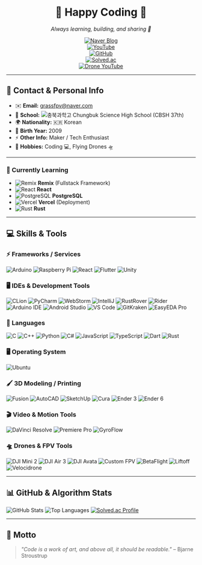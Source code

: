 <div align="center">

# 🌟 Happy Coding 🌟  
_Always learning, building, and sharing 🚀_

[![Naver Blog](https://img.shields.io/badge/Blog-03C75A?style=for-the-badge&logo=naver&logoColor=white)](https://blog.naver.com/happy_coding-)  
[![YouTube](https://img.shields.io/badge/Youtube-FF0000?style=for-the-badge&logo=youtube&logoColor=white)](https://www.youtube.com/@GRASS_CODING)  
[![GitHub](https://img.shields.io/badge/GitHub-181717?style=for-the-badge&logo=github&logoColor=white)](https://github.com/lmwmason)  
[![Solved.ac](https://img.shields.io/badge/Solved.ac-1A1A1A?style=for-the-badge&logo=acm&logoColor=white)](https://solved.ac/lmwmason)  
[![Drone YouTube](https://img.shields.io/badge/Drone_YouTube-FF0000?style=for-the-badge&logo=youtube&logoColor=white)](https://www.youtube.com/@GrassFPV-drone)

</div>

---

## 📇 Contact & Personal Info
- ✉️ **Email:** [grassfpv@naver.com](mailto:grassfpv@naver.com)  
- 🏫 **School:** ![충북과학고](https://img.shields.io/badge/Chungbuk_Science_High-0055FF?style=for-the-badge&logo=education&logoColor=white) Chungbuk Science High School (CBSH 37th)  
- 🌍 **Nationality:** 🇰🇷 Korean  
- 🎂 **Birth Year:** 2009  
- ⚡ **Other Info:** Maker / Tech Enthusiast  
- 🎯 **Hobbies:** Coding 💻, Flying Drones 🛸  

---

### 📖 Currently Learning
- ![Remix](https://img.shields.io/badge/Remix-000000?style=for-the-badge&logo=remix&logoColor=white) **Remix** (Fullstack Framework)  
- ![React](https://img.shields.io/badge/React-61DAFB?style=for-the-badge&logo=react&logoColor=black) **React**  
- ![PostgreSQL](https://img.shields.io/badge/PostgreSQL-336791?style=for-the-badge&logo=postgresql&logoColor=white) **PostgreSQL**  
- ![Vercel](https://img.shields.io/badge/Vercel-000000?style=for-the-badge&logo=vercel&logoColor=white) **Vercel** (Deployment)  
- ![Rust](https://img.shields.io/badge/Rust-000000?style=for-the-badge&logo=rust&logoColor=white) **Rust**

---

## 💻 Skills & Tools

### ⚡ Frameworks / Services
![Arduino](https://img.shields.io/badge/Arduino-00979D?style=for-the-badge&logo=arduino&logoColor=white)
![Raspberry Pi](https://img.shields.io/badge/Raspberry_Pi-C51A4A?style=for-the-badge&logo=raspberry-pi&logoColor=white)
![React](https://img.shields.io/badge/React-61DAFB?style=for-the-badge&logo=react&logoColor=black)
![Flutter](https://img.shields.io/badge/Flutter-02569B?style=for-the-badge&logo=flutter&logoColor=white)
![Unity](https://img.shields.io/badge/Unity-000000?style=for-the-badge&logo=unity&logoColor=white)

### 🖥️ IDEs & Development Tools
![CLion](https://img.shields.io/badge/CLion-000000?style=for-the-badge&logo=jetbrains&logoColor=white)
![PyCharm](https://img.shields.io/badge/PyCharm-000000?style=for-the-badge&logo=jetbrains&logoColor=white)
![WebStorm](https://img.shields.io/badge/WebStorm-000000?style=for-the-badge&logo=jetbrains&logoColor=white)
![IntelliJ](https://img.shields.io/badge/IntelliJ-000000?style=for-the-badge&logo=jetbrains&logoColor=white)
![RustRover](https://img.shields.io/badge/RustRover-000000?style=for-the-badge&logo=jetbrains&logoColor=white)
![Rider](https://img.shields.io/badge/Rider-000000?style=for-the-badge&logo=jetbrains&logoColor=white)
![Arduino IDE](https://img.shields.io/badge/ArduinoIDE-00979D?style=for-the-badge&logo=arduino&logoColor=white)
![Android Studio](https://img.shields.io/badge/AndroidStudio-3DDC84?style=for-the-badge&logo=android&logoColor=white)
![VS Code](https://img.shields.io/badge/VS_Code-007ACC?style=for-the-badge&logo=visual-studio-code&logoColor=white)
![GitKraken](https://img.shields.io/badge/GitKraken-F05032?style=for-the-badge&logo=gitkraken&logoColor=white)
![EasyEDA Pro](https://img.shields.io/badge/EasyEDA_Pro-0A0A0A?style=for-the-badge&logo=easyeda&logoColor=white)

### 📝 Languages
![C](https://img.shields.io/badge/C-00599C?style=for-the-badge&logo=c&logoColor=white)
![C++](https://img.shields.io/badge/C++-00599C?style=for-the-badge&logo=c%2B%2B&logoColor=white)
![Python](https://img.shields.io/badge/Python-3776AB?style=for-the-badge&logo=python&logoColor=white)
![C#](https://img.shields.io/badge/C%23-239120?style=for-the-badge&logo=c-sharp&logoColor=white)
![JavaScript](https://img.shields.io/badge/JavaScript-F7DF1E?style=for-the-badge&logo=javascript&logoColor=black)
![TypeScript](https://img.shields.io/badge/TypeScript-3178C6?style=for-the-badge&logo=typescript&logoColor=white)
![Dart](https://img.shields.io/badge/Dart-0175C2?style=for-the-badge&logo=dart&logoColor=white)
![Rust](https://img.shields.io/badge/Rust-000000?style=for-the-badge&logo=rust&logoColor=white)

### 🖥️ Operating System
![Ubuntu](https://img.shields.io/badge/Ubuntu-E95420?style=for-the-badge&logo=ubuntu&logoColor=white)

### 🖌️ 3D Modeling / Printing
![Fusion](https://img.shields.io/badge/Fusion-FF6F00?style=for-the-badge&logo=autodesk&logoColor=white)
![AutoCAD](https://img.shields.io/badge/AutoCAD-CC2927?style=for-the-badge&logo=autodesk&logoColor=white)
![SketchUp](https://img.shields.io/badge/SketchUp-FF6F00?style=for-the-badge&logo=sketchup&logoColor=white)
![Cura](https://img.shields.io/badge/Cura-0DB14B?style=for-the-badge&logo=ultimaker&logoColor=white)
![Ender 3](https://img.shields.io/badge/Ender_3-000000?style=for-the-badge&logo=3d-printer&logoColor=white)
![Ender 6](https://img.shields.io/badge/Ender_6-000000?style=for-the-badge&logo=3d-printer&logoColor=white)

### 🎬 Video & Motion Tools
![DaVinci Resolve](https://img.shields.io/badge/DaVinci_Resolve-000000?style=for-the-badge&logo=blackmagicdesign&logoColor=white)
![Premiere Pro](https://img.shields.io/badge/Premiere_Pro-9999FF?style=for-the-badge&logo=adobe&logoColor=white)
![GyroFlow](https://img.shields.io/badge/GyroFlow-000000?style=for-the-badge&logo=black&logoColor=white)

### 🛸 Drones & FPV Tools
![DJI Mini 2](https://img.shields.io/badge/DJI_Mini_2-FF0000?style=for-the-badge&logo=dji&logoColor=white)
![DJI Air 3](https://img.shields.io/badge/DJI_Air_3-FF0000?style=for-the-badge&logo=dji&logoColor=white)
![DJI Avata](https://img.shields.io/badge/DJI_Avata-FF0000?style=for-the-badge&logo=dji&logoColor=white)
![Custom FPV](https://img.shields.io/badge/Custom_FPV-000000?style=for-the-badge&logo=drone&logoColor=white)
![BetaFlight](https://img.shields.io/badge/BetaFlight-FF6600?style=for-the-badge&logo=betaflight&logoColor=white)
![Liftoff](https://img.shields.io/badge/Liftoff-00AAFF?style=for-the-badge&logo=drone&logoColor=white)
![Velocidrone](https://img.shields.io/badge/Velocidrone-FF6600?style=for-the-badge&logo=drone&logoColor=white)

---

## 📊 GitHub & Algorithm Stats
![GitHub Stats](https://github-readme-stats.vercel.app/api?username=lmwmason&show_icons=true&theme=cobalt)
![Top Languages](https://github-readme-stats.vercel.app/api/top-langs/?username=lmwmason&layout=compact&theme=gruvbox)
[![Solved.ac Profile](http://mazassumnida.wtf/api/generate_badge?boj=lmwmason)](https://solved.ac/lmwmason)

---

## 💬 Motto
> _"Code is a work of art, and above all, it should be readable."_ – Bjarne Stroustrup
